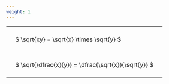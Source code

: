```yaml
---
weight: 1
---
```


<style type="text/css">
#T_e6b2b th.col_heading {
  text-align: left;
  font-size: 1em;
}
#T_e6b2b td {
  text-align: left;
  font-size: 1em;
  padding: 1.5em;
}
</style>
<table id="T_e6b2b">
  <thead>
  </thead>
  <tbody>
    <tr>
      <td id="T_e6b2b_row0_col0" class="data row0 col0" >$ \sqrt{xy} = \sqrt{x} \times \sqrt{y} $</td>
    </tr>
    <tr>
      <td id="T_e6b2b_row1_col0" class="data row1 col0" >$ \sqrt{\dfrac{x}{y}} = \dfrac{\sqrt{x}}{\sqrt{y}} $</td>
    </tr>
  </tbody>
</table>
